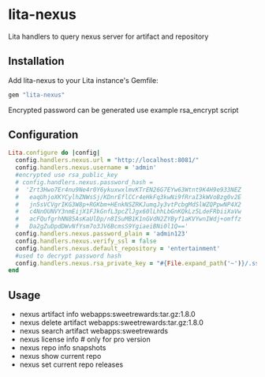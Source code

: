 # lita-nexus

Lita handlers to query nexus server for artifact and repository

## Installation

Add lita-nexus to your Lita instance's Gemfile:

``` ruby
gem "lita-nexus"
```

Encrypted password can be generated use example rsa_encrypt script

## Configuration
```ruby
Lita.configure do |config|
  config.handlers.nexus.url = "http://localhost:8081/"
  config.handlers.nexus.username = 'admin'
  #encrypted use rsa_public_key
  # config.handlers.nexus.password_hash =
  #  'Zrt3Hwo7Er4nu9Ne4r0Y6ykuxwxlmvKTrEN26G7EYw63Wtnt9K4H9e933NEZ
  #   eaqUhjoXKYCylhZNWsSj/KDnrEflCCr4eHkFq3kwNi9fRraI3kWVoBzg0v2E
  #   jn5sVCVgrIKG3W8p+RGKbm+HEnkNSZRKJumqJy3vtPcbgMdSlWZQPpwNP4X2
  #   c4NnOUNVY3nmEijX1FJkGnfL3pcZlJgx60lLhhLbGnKQkLz5LdeFRbiiXaVw
  #   acFQufgrhNN85AsKaUlDp/n8ISuMB1K1nGVdN2ZYByf1aKVYwnIWdj+omffz
  #   Da2gZuDpdDWvNfYsm7o3JV6BcmsS9YgiaeiBNi0l1Q=='
  config.handlers.nexus.password_plain = 'admin123'
  config.handlers.nexus.verify_ssl = false
  config.handlers.nexus.default_repository = 'entertainment'
  #used to decrypt password hash
  config.handlers.nexus.rsa_private_key = "#{File.expand_path('~')}/.ssh/id_rsa"
end
```

## Usage

* nexus artifact info webapps:sweetrewards:tar.gz:1.8.0
* nexus delete artifact webapps:sweetrewards:tar.gz:1.8.0
* nexus search artifact webapps:sweetrewards
* nexus license info # only for pro version
* nexus repo info snapshots
* nexus show current repo
* nexus set current repo releases
